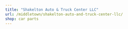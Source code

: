 ```yaml
---
title: "Shakelton Auto & Truck Center LLC"
url: /middletown/shakelton-auto-and-truck-center-llc/
shop: car parts
---
```

